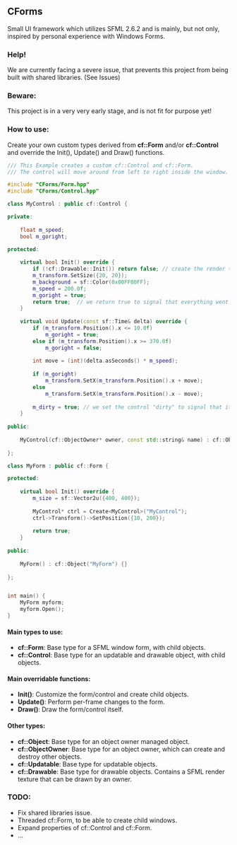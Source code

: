 ## CForms
Small UI framework which utilizes SFML 2.6.2 and is mainly, but not only, inspired by personal experience with Windows Forms.

### Help!
We are currently facing a severe issue, that prevents this project from being built with shared libraries. (See Issues)

### Beware:
This project is in a very very early stage, and is not fit for purpose yet!

### How to use:
Create your own custom types derived from **cf::Form** and/or **cf::Control** and override the Init(), Update() and Draw() functions.

```cpp
/// This Example creates a custom cf::Control and cf::Form.
/// The control will move around from left to right inside the window.

#include "CForms/Form.hpp"
#include "CForms/Control.hpp"

class MyControl : public cf::Control {

private:
    
    float m_speed;
    bool m_goright;

protected:
    
    virtual bool Init() override {
        if (!cf::Drawable::Init()) return false; // create the render texture of the control
        m_transform.SetSize({20, 20});
        m_background = sf::Color(0x00FF00FF);
        m_speed = 200.0f;
        m_goright = true;
        return true;  // we return true to signal that everything went as planned.
    }
    
    virtual void Update(const sf::Time& delta) override {
        if (m_transform.Position().x <= 10.0f)
            m_goright = true;
        else if (m_transform.Position().x >= 370.0f)
            m_goright = false;
        
        int move = (int)(delta.asSeconds() * m_speed);
        
        if (m_goright)
            m_transform.SetX(m_transform.Position().x + move);
        else
            m_transform.SetX(m_transform.Position().x - move);
        
        m_dirty = true; // we set the control "dirty" to signal that it needs to be redrawn. The owner will redraw aswell.
    }
    
public:
    
    MyControl(cf::ObjectOwner* owner, const std::string& name) : cf::Object(owner, name) {}
    
};

class MyForm : public cf::Form {

protected:
    
    virtual bool Init() override {
        m_size = sf::Vector2u({400, 400});
        
        MyControl* ctrl = Create<MyControl>("MyControl");
        ctrl->Transform()->SetPosition({10, 200});
        
        return true;
    }
    
public:
    
    MyForm() : cf::Object("MyForm") {}
    
};


int main() {
    MyForm myform;
    myform.Open();
}
```

#### Main types to use:
- **cf::Form**: Base type for a SFML window form, with child objects.
- **cf::Control**: Base type for an updatable and drawable object, with child objects.

#### Main overridable functions:
- **Init()**: Customize the form/control and create child objects.
- **Update()**: Perform per-frame changes to the form.
- **Draw()**: Draw the form/control itself.

#### Other types:
- **cf::Object**: Base type for an object owner managed object.
- **cf::ObjectOwner**: Base type for an object owner, which can create and destroy other objects.
- **cf::Updatable**: Base type for updatable objects.
- **cf::Drawable**: Base type for drawable objects. Contains a SFML render texture that can be drawn by an owner.

### TODO:
- Fix shared libraries issue.
- Threaded cf::Form, to be able to create child windows.
- Expand properties of cf::Control and cf::Form.
- ...
